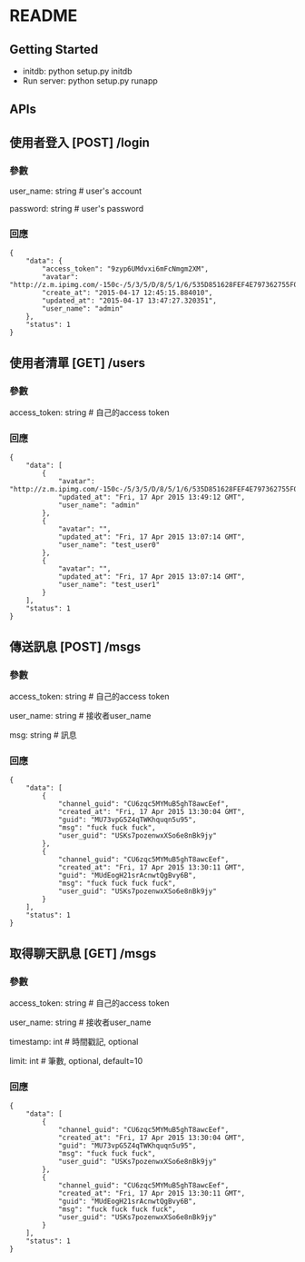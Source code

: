README
==================

Getting Started
---------------

- initdb: python setup.py initdb
- Run server: python setup.py runapp


APIs
------------------

## 使用者登入 [POST] /login

### 參數

user_name: string # user's account

password: string # user's password

### 回應
```
{
    "data": {
        "access_token": "9zyp6UMdvxi6mFcNmgm2XM",
        "avatar": "http://z.m.ipimg.com/-150c-/5/3/5/D/8/5/1/6/535D851628FEF4E797362755F02E7194.jpg",
        "create_at": "2015-04-17 12:45:15.884010",
        "updated_at": "2015-04-17 13:47:27.320351",
        "user_name": "admin"
    },
    "status": 1
}
```


## 使用者清單 [GET] /users

### 參數
access_token: string  # 自己的access token

### 回應
```
{
    "data": [
        {
            "avatar": "http://z.m.ipimg.com/-150c-/5/3/5/D/8/5/1/6/535D851628FEF4E797362755F02E7194.jpg",
            "updated_at": "Fri, 17 Apr 2015 13:49:12 GMT",
            "user_name": "admin"
        },
        {
            "avatar": "",
            "updated_at": "Fri, 17 Apr 2015 13:07:14 GMT",
            "user_name": "test_user0"
        },
        {
            "avatar": "",
            "updated_at": "Fri, 17 Apr 2015 13:07:14 GMT",
            "user_name": "test_user1"
        }
    ],
    "status": 1
}
```


## 傳送訊息 [POST] /msgs

### 參數
access_token: string # 自己的access token

user_name: string # 接收者user_name

msg: string # 訊息

### 回應
```
{
    "data": [
        {
            "channel_guid": "CU6zqc5MYMuB5ghT8awcEef",
            "created_at": "Fri, 17 Apr 2015 13:30:04 GMT",
            "guid": "MU73vpG5Z4qTWKhquqn5u95",
            "msg": "fuck fuck fuck",
            "user_guid": "USKs7pozenwxXSo6e8nBk9jy"
        },
        {
            "channel_guid": "CU6zqc5MYMuB5ghT8awcEef",
            "created_at": "Fri, 17 Apr 2015 13:30:11 GMT",
            "guid": "MUdEogH21srAcnwtQgBvy6B",
            "msg": "fuck fuck fuck fuck",
            "user_guid": "USKs7pozenwxXSo6e8nBk9jy"
        }
    ],
    "status": 1
}
```

## 取得聊天訊息 [GET] /msgs

### 參數
access_token: string # 自己的access token

user_name: string # 接收者user_name

timestamp: int # 時間戳記, optional

limit: int # 筆數, optional, default=10

### 回應

```
{
    "data": [
        {
            "channel_guid": "CU6zqc5MYMuB5ghT8awcEef",
            "created_at": "Fri, 17 Apr 2015 13:30:04 GMT",
            "guid": "MU73vpG5Z4qTWKhquqn5u95",
            "msg": "fuck fuck fuck",
            "user_guid": "USKs7pozenwxXSo6e8nBk9jy"
        },
        {
            "channel_guid": "CU6zqc5MYMuB5ghT8awcEef",
            "created_at": "Fri, 17 Apr 2015 13:30:11 GMT",
            "guid": "MUdEogH21srAcnwtQgBvy6B",
            "msg": "fuck fuck fuck fuck",
            "user_guid": "USKs7pozenwxXSo6e8nBk9jy"
        }
    ],
    "status": 1
}
```
